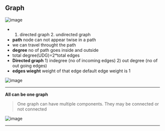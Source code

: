 ## Graph
![image](https://user-images.githubusercontent.com/52101117/216118438-bc113ad4-48b0-4c0d-a3bf-96e212de0798.png)

* 1. directed graph 2. undirected graph
* **path** node can not appear twise in a path
* we can travel throught the path
* **degree** no of path goes inside and outside
* total degree(UDG)=2*total edges
* **Directed graph** 1) indegree (no of incoming edges) 2) out degree (no of out going edges)
* **edges wieght** weight of that edge default edge weight is 1

![image](https://user-images.githubusercontent.com/52101117/217024532-f69a7387-639b-4903-af56-d3da55e0a8af.png)

--------------------------------------------------------------------------------------------------------------------------------
**All can be one graph**
> One graph can have multiple components. They may be connected or not connected

![image](https://user-images.githubusercontent.com/52101117/217027105-44a57833-0a8d-4b4e-8082-0a280cc49bad.png)

--------------------------------------------------------------------------------------------------









